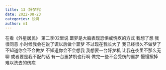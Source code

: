 ```yaml
---
title: 13（好梦机）
date: 2022-08-23
categories: 浊诗
author: m1
---
```


在看《外星居民》
第二季02里说
噩梦是大脑表现恐惧或愧疚的方式
我想了想 我很同意
小时候我会在说了谎以后做个噩梦
不过现在我长大了
我已经很久不做梦了
不知道你会不会做梦
不知道你会不会想我
我想要一台好梦机
让我在夜里不那么无聊
或者要是我不配的话
有一台噩梦机也行啊
做完一些不会受伤的噩梦
慢慢擦掉难以洗去的伤疤